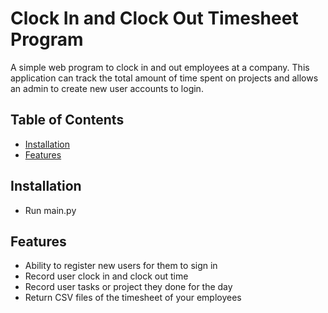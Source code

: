 # Clock In and Clock Out Timesheet Program

A simple web program to clock in and out employees at a company.  This application can track
the total amount of time spent on projects and allows an admin to create new user accounts to 
login.  

## Table of Contents

- [Installation](#installation)
- [Features](#features)

## Installation

- Run main.py

## Features

- Ability to register new users for them to sign in
- Record user clock in and clock out time
- Record user tasks or project they done for the day
- Return CSV files of the timesheet of your employees 
